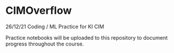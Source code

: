 # CIMOverflow
26/12/21
Coding / ML Practice for KI CIM

Practice notebooks will be uploaded to this repository to document progress throughout the course.
